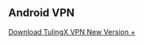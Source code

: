 ## Android VPN

[Download TulingX VPN New Version +](http://66.42.44.179:9088/download/tulingx.apk) 
